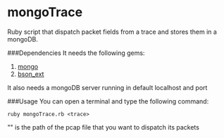 mongoTrace
==========

Ruby script that dispatch packet fields from a trace and stores them in a mongoDB.

###Dependencies
It needs the following gems:
  1. [mongo][]
  2. [bson_ext][]
  
It also needs a mongoDB server running in default localhost and port

###Usage
  You can open a terminal and type the following command:
  
  
  `ruby mongoTrace.rb <trace>`
  
  
  "<trace>" is the path of the pcap file that you want to dispatch its packets

[bson_ext]: https://rubygems.org/gems/bson_ext
[mongo]: https://rubygems.org/gems/mongo‎
